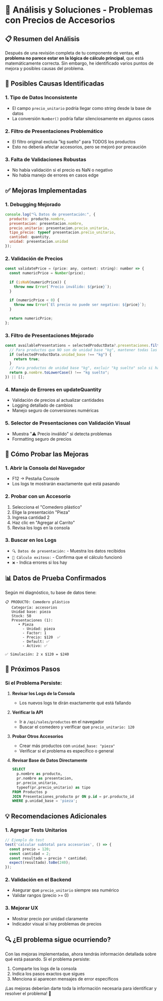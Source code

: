 # 🔧 Análisis y Soluciones - Problemas con Precios de Accesorios

## 📋 Resumen del Análisis

Después de una revisión completa de tu componente de ventas, **el problema no parece estar en la lógica de cálculo principal**, que está matemáticamente correcta. Sin embargo, he identificado varios puntos de mejora y posibles causas del problema.

## 🚨 Posibles Causas Identificadas

### 1. **Tipo de Datos Inconsistente**
- El campo `precio_unitario` podría llegar como string desde la base de datos
- La conversión `Number()` podría fallar silenciosamente en algunos casos

### 2. **Filtro de Presentaciones Problemático**
- El filtro original excluía "kg suelto" para TODOS los productos
- Esto no debería afectar accesorios, pero se mejoró por precaución

### 3. **Falta de Validaciones Robustas**
- No había validación si el precio es NaN o negativo
- No había manejo de errores en casos edge

## ✅ Mejoras Implementadas

### 1. **Debugging Mejorado**
```javascript
console.log("🔍 Datos de presentación:", {
  producto: producto.nombre,
  presentacion: presentacion.nombre,
  precio_unitario: presentacion.precio_unitario,
  tipo_precio: typeof presentacion.precio_unitario,
  cantidad: quantity,
  unidad: presentacion.unidad
});
```

### 2. **Validación de Precios**
```javascript
const validatePrice = (price: any, context: string): number => {
  const numericPrice = Number(price);
  
  if (isNaN(numericPrice)) {
    throw new Error(`Precio inválido: ${price}`);
  }
  
  if (numericPrice < 0) {
    throw new Error(`El precio no puede ser negativo: ${price}`);
  }
  
  return numericPrice;
};
```

### 3. **Filtro de Presentaciones Mejorado**
```javascript
const availablePresentations = selectedProductData?.presentaciones.filter((p) => {
  // Para productos que NO son de unidad base "kg", mantener todas las presentaciones
  if (selectedProductData.unidad_base !== "kg") {
    return true;
  }
  // Para productos de unidad base "kg", excluir "kg suelto" solo si hay venta por peso
  return p.nombre.toLowerCase() !== "kg suelto";
}) || [];
```

### 4. **Manejo de Errores en updateQuantity**
- Validación de precios al actualizar cantidades
- Logging detallado de cambios
- Manejo seguro de conversiones numéricas

### 5. **Selector de Presentaciones con Validación Visual**
- Muestra "⚠️ Precio inválido" si detecta problemas
- Formatting seguro de precios

## 🧪 Cómo Probar las Mejoras

### 1. **Abrir la Consola del Navegador**
- F12 → Pestaña Console
- Los logs te mostrarán exactamente qué está pasando

### 2. **Probar con un Accesorio**
1. Selecciona el "Comedero plástico"
2. Elige la presentación "Pieza"
3. Ingresa cantidad 2
4. Haz clic en "Agregar al Carrito"
5. Revisa los logs en la consola

### 3. **Buscar en los Logs**
- `🔍 Datos de presentación:` - Muestra los datos recibidos
- `🧮 Cálculo exitoso:` - Confirma que el cálculo funcionó
- `❌` - Indica errores si los hay

## 📊 Datos de Prueba Confirmados

Según mi diagnóstico, tu base de datos tiene:

```
📋 PRODUCTO: Comedero plástico
   Categoría: accesorios
   Unidad base: pieza
   Stock: 50
   Presentaciones (1):
      • Pieza
        - Unidad: pieza
        - Factor: 1
        - Precio: $120  ✅
        - Default: ✅
        - Activo: ✅

✅ Simulación: 2 x $120 = $240
```

## 🎯 Próximos Pasos

### Si el Problema Persiste:

1. **Revisar los Logs de la Consola**
   - Los nuevos logs te dirán exactamente qué está fallando

2. **Verificar la API**
   - Ir a `/api/sales/productos` en el navegador
   - Buscar el comedero y verificar que `precio_unitario: 120`

3. **Probar Otros Accesorios**
   - Crear más productos con `unidad_base: "pieza"`
   - Verificar si el problema es específico o general

4. **Revisar Base de Datos Directamente**
   ```sql
   SELECT 
     p.nombre as producto,
     pr.nombre as presentacion,
     pr.precio_unitario,
     typeof(pr.precio_unitario) as tipo
   FROM Productos p
   JOIN Presentaciones_producto pr ON p.id = pr.producto_id
   WHERE p.unidad_base = 'pieza';
   ```

## 💡 Recomendaciones Adicionales

### 1. **Agregar Tests Unitarios**
```javascript
// Ejemplo de test
test('calcular subtotal para accesorios', () => {
  const precio = 120;
  const cantidad = 2;
  const resultado = precio * cantidad;
  expect(resultado).toBe(240);
});
```

### 2. **Validación en el Backend**
- Asegurar que `precio_unitario` siempre sea numérico
- Validar rangos (precio >= 0)

### 3. **Mejorar UX**
- Mostrar precio por unidad claramente
- Indicador visual si hay problemas de precios

## 🔍 ¿El problema sigue ocurriendo?

Con las mejoras implementadas, ahora tendrás información detallada sobre qué está pasando. Si el problema persiste:

1. Comparte los logs de la consola
2. Indica los pasos exactos que sigues
3. Menciona si aparecen mensajes de error específicos

¡Las mejoras deberían darte toda la información necesaria para identificar y resolver el problema! 🚀